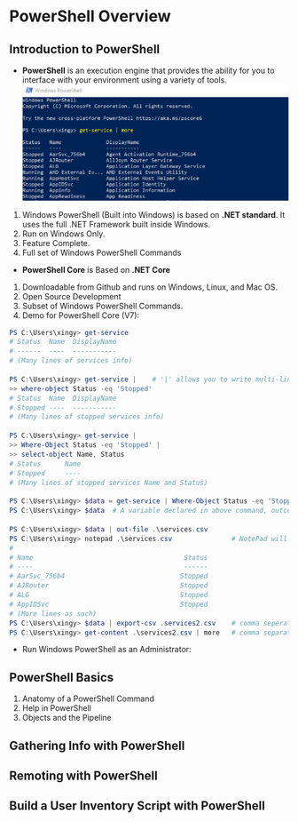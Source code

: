 # PowerShell Overview
## Introduction to PowerShell
- **PowerShell** is an execution engine that provides the ability for you to interface with your environment using a variety of tools.
![powershell example 1](https://github.com/Xingyixzhang/Shell-Learning/blob/master/PowerShell/images/psl_ex1.png)
1. Windows PowerShell (Built into Windows) is based on **.NET standard**. It uses the full .NET Framework built inside Windows.
2. Run on Windows Only.
3. Feature Complete. 
4. Full set of Windows PowerShell Commands

- **PowerShell Core** is Based on **.NET Core**
1. Downloadable from Github and runs on Windows, Linux, and Mac OS.
2. Open Source Development
3. Subset of Windows PowerShell Commands.
4. Demo for PowerShell Core (V7):
```ps1
PS C:\Users\xingy> get-service
# Status  Name  DisplayName
# ------  ----  -----------
# (Many lines of services info)

PS C:\Users\xingy> get-service |    # '|' allows you to write multi-line queries
>> where-object Status -eq 'Stopped'
# Status  Name  DisplayName
# Stopped ----  -----------
# (Many lines of stopped services info)

PS C:\Users\xingy> get-service | 
>> Where-Object Status -eq 'Stopped' |
>> select-object Name, Status
# Status      Name
# Stopped     ----  
# (Many lines of stopped services Name and Status)

PS C:\Users\xingy> $data = get-service | Where-Object Status -eq 'Stopped' | select-object Name, Status
PS C:\Users\xingy> $data  # A variable declared in above command, outcome will be the same as the outcome above.

PS C:\Users\xingy> $data | out-file .\services.csv
PS C:\Users\xingy> notepad .\services.csv               # NotePad will display the outcome.
# 
# Name                                      Status
# ----                                      ------
# AarSvc_756b4                             Stopped
# AJRouter                                 Stopped
# ALG                                      Stopped
# AppIDSvc                                 Stopped
# (More lines as such)
PS C:\Users\xingy> $data | export-csv .services2.csv    # comma seperated output, good for exporting it to Excel.
PS C:\Users\xingy> get-content .\services2.csv | more   # comma separated output displayed in console.
```
- Run Windows PowerShell as an Administrator:
## PowerShell Basics
1. Anatomy of a PowerShell Command
2. Help in PowerShell
3. Objects and the Pipeline
## Gathering Info with PowerShell

## Remoting with PowerShell

## Build a User Inventory Script with PowerShell
